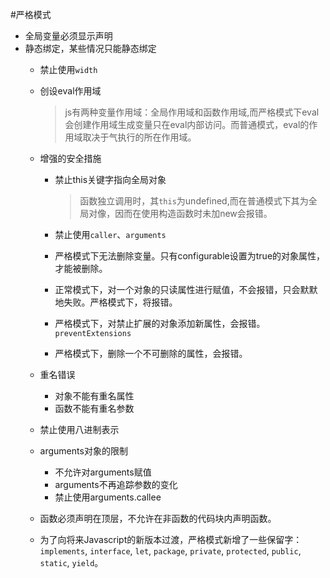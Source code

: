 #严格模式

- 全局变量必须显示声明
- 静态绑定，某些情况只能静态绑定
  * 禁止使用`width`
  * 创设eval作用域
  
     > js有两种变量作用域：全局作用域和函数作用域,而严格模式下eval会创建作用域生成变量只在eval内部访问。而普通模式，eval的作用域取决于气执行的所在作用域。
   
  * 增强的安全措施
     * 禁止this关键字指向全局对象
       
       > 函数独立调用时，其`this`为undefined,而在普通模式下其为全局对像，因而在使用构造函数时未加new会报错。
     
     * 禁止使用`caller`、`arguments`
     * 严格模式下无法删除变量。只有configurable设置为true的对象属性，才能被删除。
     * 正常模式下，对一个对象的只读属性进行赋值，不会报错，只会默默地失败。严格模式下，将报错。
     * 严格模式下，对禁止扩展的对象添加新属性，会报错。`preventExtensions `  
     * 严格模式下，删除一个不可删除的属性，会报错。
  
  * 重名错误
    
     * 对象不能有重名属性
     * 函数不能有重名参数
  * 禁止使用八进制表示
  * arguments对象的限制
    
     * 不允许对arguments赋值 
     * arguments不再追踪参数的变化
     * 禁止使用arguments.callee
  
  * 函数必须声明在顶层，不允许在非函数的代码块内声明函数。
  * 为了向将来Javascript的新版本过渡，严格模式新增了一些保留字：`implements`, `interface`, `let`, `package`, `private`, `protected`, `public`, `static`, `yield`。
 

    